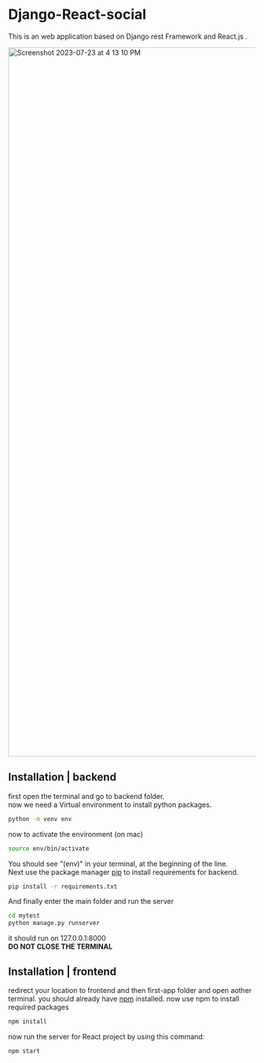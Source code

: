 # Django-React-social
This is an web application based on Django rest Framework and React.js .

<img width="1440" alt="Screenshot 2023-07-23 at 4 13 10 PM" src="https://github.com/3westrick/Django-React-social/assets/109426803/840e1c8f-c4bd-4434-b5d9-1b5a598b63d7">


## Installation | backend
first open the terminal and go to backend folder.<br>
now we need a Virtual environment to install python packages.

```bash
python -m venv env
```
now to activate the environment (on mac)
```bash
source env/bin/activate
```
You should see "(env)" in your terminal, at the beginning of the line.<br>
Next use the package manager [pip](https://pip.pypa.io/en/stable/) to install requirements for backend.
```bash
pip install -r requirements.txt
```
And finally enter the main folder and run the server
```bash
cd mytest
python manage.py runserver
```
it should run on 127.0.0.1:8000<br>
<strong>DO NOT CLOSE THE TERMINAL</strong>

## Installation | frontend
redirect your location to frontend and then first-app folder and open aother terminal.
you should already have [npm]([https://pip.pypa.io/en/stable/](https://nodejs.org/en/download)https://nodejs.org/en/download) installed.
now use npm to install required packages
```bash
npm install
```

now run the server for React project by using this command:
```bash
npm start
```
